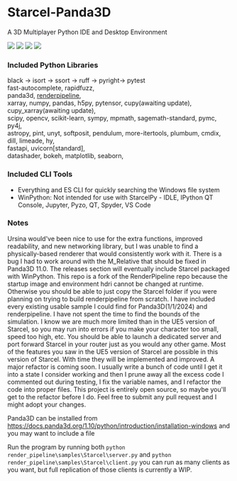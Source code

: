 # Starcel-Panda3D
A 3D Multiplayer Python IDE and Desktop Environment

![](images/4.png)
![](images/1.png)
![](images/2.png)
![](images/3.png)

### Included Python Libraries
black -> isort -> ssort -> ruff -> pyright-> pytest\
fast-autocomplete, rapidfuzz,\
panda3d, [renderpipeline](https://github.com/tobspr/RenderPipeline),\
xarray, numpy, pandas, h5py, pytensor, cupy(awaiting update), cupy_xarray(awaiting update),\
scipy, opencv, scikit-learn, sympy, mpmath, sagemath-standard, pymc, py4j,\
astropy, pint, unyt, softposit, pendulum, more-itertools, plumbum, cmdix, dill, limeade, hy,\
fastapi, uvicorn[standard],\
datashader, bokeh, matplotlib, seaborn,

### Included CLI Tools
* Everything and ES CLI for quickly searching the Windows file system
* WinPython: Not intended for use with StarcelPy - IDLE, IPython QT Console, Jupyter, Pyzo, QT, Spyder, VS Code

### Notes
Ursina would've been nice to use for the extra functions, improved readability, and new networking library, but I was unable to find a physically-based renderer that would consistently work with it.
There is a bug I had to work around with the M_Relative that should be fixed in Panda3D 11.0. 
The releases section will eventually include Starcel packaged with WinPython. 
This repo is a fork of the RenderPipeline repo because the startup image and environment hdri cannot be changed at runtime. Otherwise you should be able to just copy the Starcel folder if you were planning on trying to build renderpipeline from scratch. I have included every existing usable sample I could find for Panda3D(1/1/2024) and renderpipeline. 
I have not spent the time to find the bounds of the simulation. I know we are much more limited than in the UE5 version of Starcel, so you may run into errors if you make your character too small, speed too high, etc. 
You should be able to launch a dedicated server and port forward Starcel in your router just as you would any other game.
Most of the features you saw in the UE5 version of Starcel are possible in this version of Starcel. With time they will be implemented and improved.
A major refactor is coming soon. I usually write a bunch of code until I get it into a state I consider working and then I prune away all the excess code I commented out during testing, I fix the variable names, and I refactor the code into proper files. 
This project is entirely open source, so maybe you'll get to the refactor before I do. 
Feel free to submit any pull request and I might adopt your changes. 

Panda3D can be installed from https://docs.panda3d.org/1.10/python/introduction/installation-windows and you may want to include a file 

Run the program by running both ```python render_pipeline\samples\Starcel\server.py``` and ```python render_pipeline\samples\Starcel\client.py``` you can run as many clients as you want, but full replication of those clients is currently a WIP. 